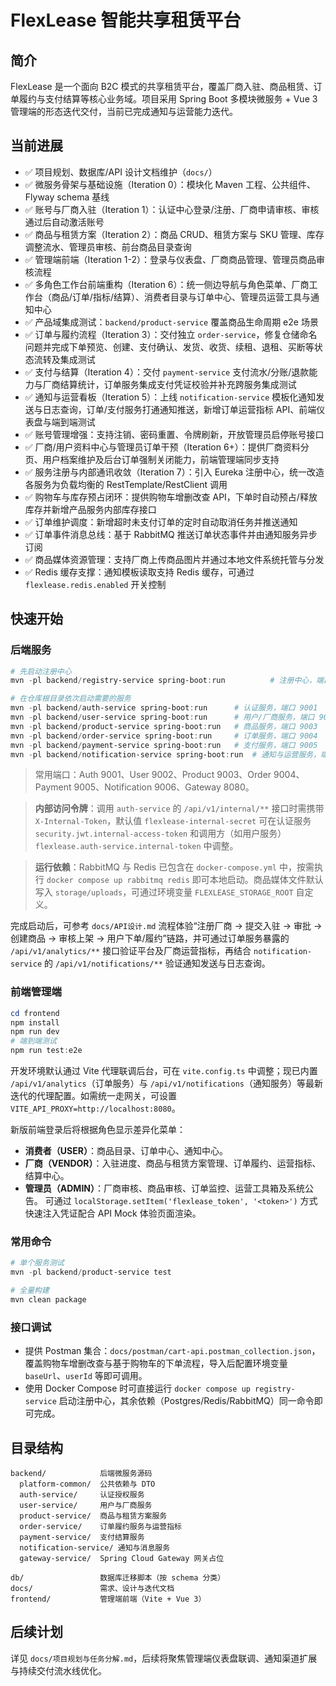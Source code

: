# FlexLease 智能共享租赁平台

## 简介
 FlexLease 是一个面向 B2C 模式的共享租赁平台，覆盖厂商入驻、商品租赁、订单履约与支付结算等核心业务域。项目采用 Spring Boot 多模块微服务 + Vue 3 管理端的形态迭代交付，当前已完成通知与运营能力迭代。

## 当前进展
- ✅ 项目规划、数据库/API 设计文档维护（`docs/`）
- ✅ 微服务骨架与基础设施（Iteration 0）：模块化 Maven 工程、公共组件、Flyway schema 基线
- ✅ 账号与厂商入驻（Iteration 1）：认证中心登录/注册、厂商申请审核、审核通过后自动激活账号
- ✅ 商品与租赁方案（Iteration 2）：商品 CRUD、租赁方案与 SKU 管理、库存调整流水、管理员审核、前台商品目录查询
- ✅ 管理端前端（Iteration 1-2）：登录与仪表盘、厂商商品管理、管理员商品审核流程
- ✅ 多角色工作台前端重构（Iteration 6）：统一侧边导航与角色菜单、厂商工作台（商品/订单/指标/结算）、消费者目录与订单中心、管理员运营工具与通知中心
- ✅ 产品域集成测试：`backend/product-service` 覆盖商品生命周期 e2e 场景
- ✅ 订单与履约流程（Iteration 3）：交付独立 `order-service`，修复仓储命名问题并完成下单预览、创建、支付确认、发货、收货、续租、退租、买断等状态流转及集成测试
- ✅ 支付与结算（Iteration 4）：交付 `payment-service` 支付流水/分账/退款能力与厂商结算统计，订单服务集成支付凭证校验并补充跨服务集成测试
- ✅ 通知与运营看板（Iteration 5）：上线 `notification-service` 模板化通知发送与日志查询，订单/支付服务打通通知推送，新增订单运营指标 API、前端仪表盘与端到端测试
- ✅ 账号管理增强：支持注销、密码重置、令牌刷新，开放管理员启停账号接口
- ✅ 厂商/用户资料中心与管理员订单干预（Iteration 6+）：提供厂商资料分页、用户档案维护及后台订单强制关闭能力，前端管理端同步支持
- ✅ 服务注册与内部通讯收敛（Iteration 7）：引入 Eureka 注册中心，统一改造各服务为负载均衡的 RestTemplate/RestClient 调用
- ✅ 购物车与库存预占闭环：提供购物车增删改查 API，下单时自动预占/释放库存并新增产品服务内部库存接口
- ✅ 订单维护调度：新增超时未支付订单的定时自动取消任务并推送通知
- ✅ 订单事件消息总线：基于 RabbitMQ 推送订单状态事件并由通知服务异步订阅
- ✅ 商品媒体资源管理：支持厂商上传商品图片并通过本地文件系统托管与分发
- ✅ Redis 缓存支撑：通知模板读取支持 Redis 缓存，可通过 `flexlease.redis.enabled` 开关控制

## 快速开始
### 后端服务
```powershell
# 先启动注册中心
mvn -pl backend/registry-service spring-boot:run          # 注册中心，端口 8761

# 在仓库根目录依次启动需要的服务
mvn -pl backend/auth-service spring-boot:run      # 认证服务，端口 9001
mvn -pl backend/user-service spring-boot:run      # 用户/厂商服务，端口 9002
mvn -pl backend/product-service spring-boot:run   # 商品服务，端口 9003
mvn -pl backend/order-service spring-boot:run     # 订单服务，端口 9004
mvn -pl backend/payment-service spring-boot:run   # 支付服务，端口 9005
mvn -pl backend/notification-service spring-boot:run  # 通知与运营服务，端口 9006
```
> 常用端口：Auth 9001、User 9002、Product 9003、Order 9004、Payment 9005、Notification 9006、Gateway 8080。

> **内部访问令牌**：调用 `auth-service` 的 `/api/v1/internal/**` 接口时需携带 `X-Internal-Token`，默认值 `flexlease-internal-secret` 可在认证服务 `security.jwt.internal-access-token` 和调用方（如用户服务）`flexlease.auth-service.internal-token` 中调整。

> **运行依赖**：RabbitMQ 与 Redis 已包含在 `docker-compose.yml` 中，按需执行 `docker compose up rabbitmq redis` 即可本地启动。商品媒体文件默认写入 `storage/uploads`，可通过环境变量 `FLEXLEASE_STORAGE_ROOT` 自定义。

完成启动后，可参考 `docs/API设计.md` 流程体验“注册厂商 → 提交入驻 → 审批 → 创建商品 → 审核上架 → 用户下单/履约”链路，并可通过订单服务暴露的 `/api/v1/analytics/**` 接口验证平台及厂商运营指标，再结合 `notification-service` 的 `/api/v1/notifications/**` 验证通知发送与日志查询。

### 前端管理端
```powershell
cd frontend
npm install
npm run dev
# 端到端测试
npm run test:e2e
```
开发环境默认通过 Vite 代理联调后台，可在 `vite.config.ts` 中调整；现已内置 `/api/v1/analytics`（订单服务）与 `/api/v1/notifications`（通知服务）等最新迭代的代理配置。如需统一走网关，可设置 `VITE_API_PROXY=http://localhost:8080`。

新版前端登录后将根据角色显示差异化菜单：
- **消费者（USER）**：商品目录、订单中心、通知中心。
- **厂商（VENDOR）**：入驻进度、商品与租赁方案管理、订单履约、运营指标、结算中心。
- **管理员（ADMIN）**：厂商审核、商品审核、订单监控、运营工具箱及系统公告。
可通过 `localStorage.setItem('flexlease_token', '<token>')` 方式快速注入凭证配合 API Mock 体验页面渲染。

### 常用命令
```powershell
# 单个服务测试
mvn -pl backend/product-service test

# 全量构建
mvn clean package
```

### 接口调试
- 提供 Postman 集合：`docs/postman/cart-api.postman_collection.json`，覆盖购物车增删改查与基于购物车的下单流程，导入后配置环境变量 `baseUrl`、`userId` 等即可调用。
- 使用 Docker Compose 时可直接运行 `docker compose up registry-service` 启动注册中心，其余依赖（Postgres/Redis/RabbitMQ）同一命令即可完成。

## 目录结构
```
backend/            后端微服务源码
  platform-common/  公共依赖与 DTO
  auth-service/     认证授权服务
  user-service/     用户与厂商服务
  product-service/  商品与租赁方案服务
  order-service/    订单履约服务与运营指标
  payment-service/  支付结算服务
  notification-service/ 通知与消息服务
  gateway-service/  Spring Cloud Gateway 网关占位

db/                 数据库迁移脚本（按 schema 分类）
docs/               需求、设计与迭代文档
frontend/           管理端前端（Vite + Vue 3）
```

## 后续计划
详见 `docs/项目规划与任务分解.md`，后续将聚焦管理端仪表盘联调、通知渠道扩展与持续交付流水线优化。
